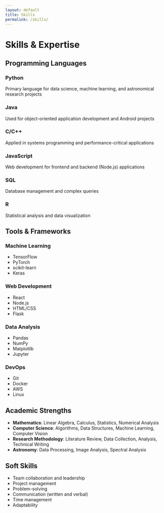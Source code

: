 ```yaml
---
layout: default
title: Skills
permalink: /skills/
---
```


# Skills & Expertise

## Programming Languages

<div class="skills-container">
  <div class="skill-item">
    <h3>Python</h3>
    <div class="skill-bar">
      <div class="skill-level" style="width: 95%"></div>
    </div>
    <p>Primary language for data science, machine learning, and astronomical research projects</p>
  </div>
  
  <div class="skill-item">
    <h3>Java</h3>
    <div class="skill-bar">
      <div class="skill-level" style="width: 85%"></div>
    </div>
    <p>Used for object-oriented application development and Android projects</p>
  </div>
  
  <div class="skill-item">
    <h3>C/C++</h3>
    <div class="skill-bar">
      <div class="skill-level" style="width: 80%"></div>
    </div>
    <p>Applied in systems programming and performance-critical applications</p>
  </div>
  
  <div class="skill-item">
    <h3>JavaScript</h3>
    <div class="skill-bar">
      <div class="skill-level" style="width: 75%"></div>
    </div>
    <p>Web development for frontend and backend (Node.js) applications</p>
  </div>
  
  <div class="skill-item">
    <h3>SQL</h3>
    <div class="skill-bar">
      <div class="skill-level" style="width: 70%"></div>
    </div>
    <p>Database management and complex queries</p>
  </div>
  
  <div class="skill-item">
    <h3>R</h3>
    <div class="skill-bar">
      <div class="skill-level" style="width: 65%"></div>
    </div>
    <p>Statistical analysis and data visualization</p>
  </div>
</div>

## Tools & Frameworks

<div class="skills-grid">
  <div class="skill-card">
    <h3>Machine Learning</h3>
    <ul>
      <li>TensorFlow</li>
      <li>PyTorch</li>
      <li>scikit-learn</li>
      <li>Keras</li>
    </ul>
  </div>
  
  <div class="skill-card">
    <h3>Web Development</h3>
    <ul>
      <li>React</li>
      <li>Node.js</li>
      <li>HTML/CSS</li>
      <li>Flask</li>
    </ul>
  </div>
  
  <div class="skill-card">
    <h3>Data Analysis</h3>
    <ul>
      <li>Pandas</li>
      <li>NumPy</li>
      <li>Matplotlib</li>
      <li>Jupyter</li>
    </ul>
  </div>
  
  <div class="skill-card">
    <h3>DevOps</h3>
    <ul>
      <li>Git</li>
      <li>Docker</li>
      <li>AWS</li>
      <li>Linux</li>
    </ul>
  </div>
</div>

## Academic Strengths

- **Mathematics**: Linear Algebra, Calculus, Statistics, Numerical Analysis
- **Computer Science**: Algorithms, Data Structures, Machine Learning, Computer Vision
- **Research Methodology**: Literature Review, Data Collection, Analysis, Technical Writing
- **Astronomy**: Data Processing, Image Analysis, Spectral Analysis

## Soft Skills

- Team collaboration and leadership
- Project management
- Problem-solving
- Communication (written and verbal)
- Time management
- Adaptability